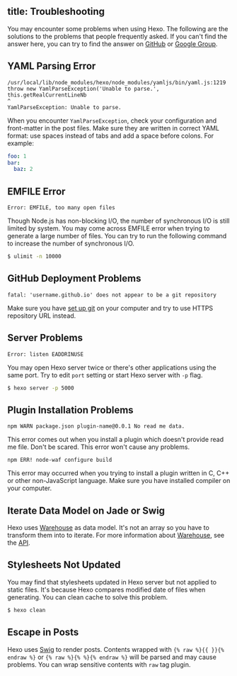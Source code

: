 title: Troubleshooting
---
You may encounter some problems when using Hexo. The following are the solutions to the problems that people frequently asked. If you can't find the answer here, you can try to find the answer on [GitHub](https://github.com/hexojs/hexo/issues) or [Google Group](https://groups.google.com/group/hexo).

## YAML Parsing Error

``` plain
/usr/local/lib/node_modules/hexo/node_modules/yamljs/bin/yaml.js:1219
throw new YamlParseException('Unable to parse.', this.getRealCurrentLineNb
^
YamlParseException: Unable to parse.
```

When you encounter `YamlParseException`, check your configuration and front-matter in the post files. Make sure they are written in correct YAML format: use spaces instead of tabs and add a space before colons. For example:

``` yaml
foo: 1
bar:
  baz: 2
```

## EMFILE Error

``` plain
Error: EMFILE, too many open files
```

Though Node.js has non-blocking I/O, the number of synchronous I/O is still limited by system. You may come across EMFILE error when trying to generate a large number of files. You can try to run the following command to increase the number of synchronous I/O.

``` bash
$ ulimit -n 10000
```

## GitHub Deployment Problems

``` plain
fatal: 'username.github.io' does not appear to be a git repository
```

Make sure you have [set up git](https://help.github.com/articles/set-up-git) on your computer and try to use HTTPS repository URL instead.

## Server Problems

``` plain
Error: listen EADDRINUSE
```

You may open Hexo server twice or there's other applications using the same port. Try to edit `port` setting or start Hexo server with `-p` flag.

``` bash
$ hexo server -p 5000
```

## Plugin Installation Problems

``` plain
npm WARN package.json plugin-name@0.0.1 No read me data.
```

This error comes out when you install a plugin which doesn't provide read me file. Don't be scared. This error won't cause any problems.

``` plain
npm ERR! node-waf configure build
```

This error may occurred when you trying to install a plugin written in C, C++ or other non-JavaScript language. Make sure you have installed compiler on your computer.

## Iterate Data Model on Jade or Swig

Hexo uses [Warehouse] as data model. It's not an array so you have to transform them into to iterate. For more information about [Warehouse], see the [API](/api/warehouse/classes/Database.html).

## Stylesheets Not Updated

You may find that stylesheets updated in Hexo server but not applied to static files. It's because Hexo compares modified date of files when generating. You can clean cache to solve this problem.

``` bash
$ hexo clean
```

## Escape in Posts

Hexo uses [Swig] to render posts. Contents wrapped with `{% raw %}{{ }}{% endraw %}` or `{% raw %}{% %}{% endraw %}` will be parsed and may cause problems. You can wrap sensitive contents with `raw` tag plugin.

[Warehouse]: https://github.com/tommy351/warehouse
[Swig]: http://paularmstrong.github.io/swig/